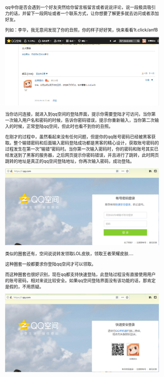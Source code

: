 qq中你是否会遇到一个好友突然给你留言板留言或者说说评论，说一段极具吸引力的话，并留下一段网址或者一个联系方式，让你想要了解更多就去访问或者添加好友。

列如：李华，我无意间发现了你的丑照，你的样子好好笑，快来看看1t.click/anfB

![](images/2DAE18A6FCC34FD1AB2F1B3AD2506ED8clipboard.png)

当你访问连接，就进入到qq空间的登陆界面，提示你需要登陆才可访问，当你第一次输入用户名和密码的时候，告诉你密码错误，提示你重新输入，当你第二次输入的时候，正常登陆qq空间，但此时也看不到你的丑照。

在刚才的过程中，虽然看起来没有任何问题，但是你的qq账号密码已经被黑客获取。整个输错密码和后面输入密码登陆成功都是黑客的精心设计，获取账号密码的过程发生在第一次”输错“密码时。当你第一次输入密码时，你的密码和账号其实已经发送到了黑客的服务器，之后网页提示你密码错误，并且进行了跳转，此时网页跳转的地址是真正的qq空间登陆地址，你再次输入密码，成功登陆。

![](images/398D760C5DC24973B1B087E7A98505C82019-09-17_113650.png)





类似的圈套还有，空间说说转发领取LOL皮肤，领取王者荣耀皮肤....

这种圈套一般都要求你登陆qq空间才可以领取。

而这种圈套也很好识别，现在qq都支持快速登陆，此登陆过程没有直接使用用户的账号密码，相对来说比较安全。如果qq空间登陆界面没有该功能的话，那肯定是假的，不用质疑。

![](images/78D85E7953D943B39D100B30AFFAABC3clipboard.png)


